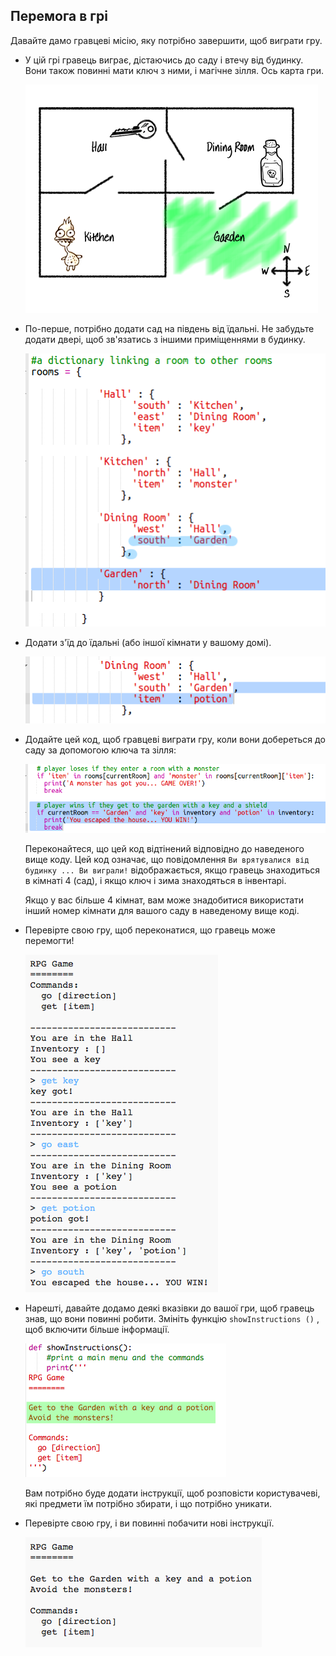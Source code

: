 ## Перемога в грі

Давайте дамо гравцеві місію, яку потрібно завершити, щоб виграти гру.

+ У цій грі гравець виграє, дістаючись до саду і втечу від будинку. Вони також повинні мати ключ з ними, і магічне зілля. Ось карта гри.
    
    ![скріншот](images/rpg-final-map.png)

+ По-перше, потрібно додати сад на південь від їдальні. Не забудьте додати двері, щоб зв'язатись з іншими приміщеннями в будинку.
    
    ![скріншот](images/rpg-garden.png)

+ Додати з'їд до їдальні (або іншої кімнати у вашому домі).
    
    ![скріншот](images/rpg-potion.png)

+ Додайте цей код, щоб гравцеві виграти гру, коли вони добереться до саду за допомогою ключа та зілля:
    
    ![скріншот](images/rpg-win-code.png)
    
    Переконайтеся, що цей код відтінений відповідно до наведеного вище коду. Цей код означає, що повідомлення `Ви врятувалися від будинку ... Ви виграли!` відображається, якщо гравець знаходиться в кімнаті 4 (сад), і якщо ключ і зима знаходяться в інвентарі.
    
    Якщо у вас більше 4 кімнат, вам може знадобитися використати інший номер кімнати для вашого саду в наведеному вище коді.

+ Перевірте свою гру, щоб переконатися, що гравець може перемогти!
    
    ![скріншот](images/rpg-win-test.png)

+ Нарешті, давайте додамо деякі вказівки до вашої гри, щоб гравець знав, що вони повинні робити. Змініть функцію `showInstructions ()` , щоб включити більше інформації.
    
    ![скріншот](images/rpg-instructions-code.png)
    
    Вам потрібно буде додати інструкції, щоб розповісти користувачеві, які предмети їм потрібно збирати, і що потрібно уникати.

+ Перевірте свою гру, і ви повинні побачити нові інструкції.
    
    ![скріншот](images/rpg-instructions-test.png)